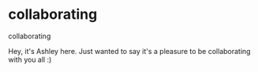 # collaborating
collaborating

Hey, it's Ashley here. Just wanted to say it's a pleasure to be collaborating with you all :)
